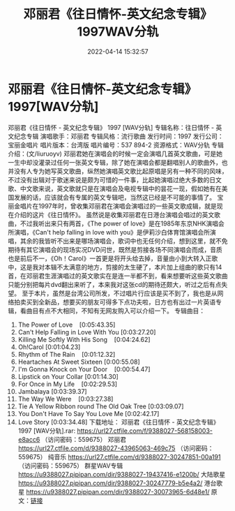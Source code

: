 ﻿---
title: 邓丽君《往日情怀-英文纪念专辑》1997WAV分轨
date: 2022-04-14 15:32:57
categories: 外语音乐
tags: 外语音乐
---
# 邓丽君《往日情怀-英文纪念专辑》1997[WAV分轨]

邓丽君《往日情怀 - 英文纪念专辑》 1997
[WAV分轨]
专辑名称：往日情怀 - 英文纪念专辑
演唱歌手：邓丽君
专辑风格：流行歌曲
发行时间：1997
发行公司：宝丽金唱片
唱片版本：台湾版
唱片编号：537 894-2
资源格式：WAV分轨
专辑介绍：(文/liuruoyv)
邓丽君她在演唱会的时候一定会演唱几首英文歌曲，可是她一生中却没灌录过任何一张英文专辑，除了她在演唱会都是翻唱别人的歌曲外，也并没有人专为她写英文歌曲，纵然她演唱英文歌比起原唱是另有一种不同的风味，不过没有出辑对于歌迷来说是颇为可惜的一件事，比起她演唱过绝大多数的日文歌、中文歌来说，英文歌就只是在演唱会及电视专辑中的昙花一现，假如她有在美国发展的话，应该就会有专属的英文专辑吧，当然这已经是不可能的事情了。
宝丽金唱片在1997年时，曾收集邓丽君在演唱会演唱过的一些英文歌成辑，就是现在介绍的这片《往日情怀》。
虽然说是收集邓丽君在日港台演唱会唱过的英文歌曲，不过我听出来只有两首，《The power of
love》是在1985年东京NHK演唱会所演唱，《Can't help falling in love with
you》是伊莉沙白体育馆演唱会所演唱，其余的我皆听不出来是哪场演唱会，歌词中也无任何介绍，想到这里，就不免期待有其它演唱会的现场实况DVD问世，既然是剪接各场不同演唱会而成，音质也是前后不一，《Oh！Carol》一首更是将开头给去掉，音量由小到大转入正歌中，这是我对本辑不太满意的地方，剪接的太生硬了，本片加上组曲的歌只有14首，在邓丽君生涯演唱过的英文歌实在是连一半都不到，看来想要听这些英文歌曲只能分别把每片dvd翻出来听了，本来我对这张cd的期待还颇大，听过之后有点失望。
至于本片，虽然是台湾公司所发，不过唱片行应该是买不到了，我也是从网络拍卖买到全新品，想要买的朋友可得多下点功夫啦，日方也有出过一片英语专辑，看曲目有点不大相同，不知有无网友购入可以介绍一下。
专辑曲目：
01. The Power of
Love    [0:05:43.35]
02. Can't Help Falling in Love
With You
[0:03:27.20]
03. Killing Me Softly With His
Song    [0:04:24.62]
04. Oh!Carol
[0:01:04.23]
05. Rhythm of The
Rain    [0:01:12.32]
06. Heartaches At Sweet
Sixteen
[0:00:55.08]
07. I'm Gonna Knock on Your
Door    [0:00:54.47]
08. Lipstick on Your
Collar
[0:01:14.30]
09. For Once in My
Life    [0:02:29.53]
10. Jambalaya
[0:03:39.37]
11. The Way We
Were    [0:03:27.38]
12. Tie A Yellow Ribbon round
The Old Oak Tree
[0:03:09.07]
13. You Don't Have To Say You
Love Me
[0:02:42.17]
14. Love
Story
[0:03:34.48]
下载地址：
邓丽君《往日情怀 - 英文纪念专辑》 1997
[WAV分轨].rar: https://url27.ctfile.com/f/9388027-568158003-e8acc6
（访问密码：559675）
邓丽君
https://url27.ctfile.com/d/9388027-43965063-469c75
（访问密码：559675）
纯音乐
https://url27.ctfile.com/d/9388027-30247851-00a191
（访问密码：559675）
群星WAV专辑
https://u9388027.pipipan.com/dir/9388027-19437416-e1200b/
大陆歌星
https://u9388027.pipipan.com/dir/9388027-30247779-b5e4a2/
港台歌星
https://u9388027.pipipan.com/dir/9388027-30073965-6d48e1/
原文：[链接](https://blog.sina.com.cn/s/blog_1647c7e7601030wnw.html)